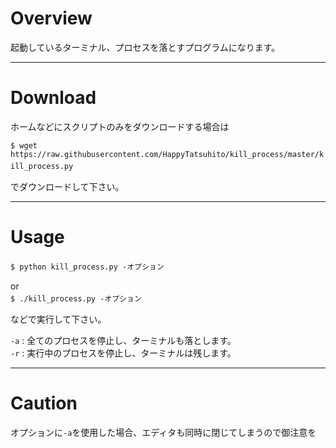 # Overview  
起動しているターミナル、プロセスを落とすプログラムになります。　　

---

# Download  
ホームなどにスクリプトのみをダウンロードする場合は　　

`$ wget https://raw.githubusercontent.com/HappyTatsuhito/kill_process/master/kill_process.py`　　

でダウンロードして下さい。　　

---

# Usage  
`$ python kill_process.py -オプション`　　

or  
`$ ./kill_process.py -オプション`　　

などで実行して下さい。　　

`-a` : 全てのプロセスを停止し、ターミナルも落とします。  
`-r` : 実行中のプロセスを停止し、ターミナルは残します。  

---

# Caution  
オプションに`-a`を使用した場合、エディタも同時に閉じてしまうので御注意を  
